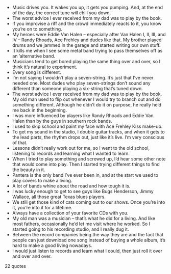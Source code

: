  - Music drives you. It wakes you up, it gets you pumping. And, at the end of the day, the correct tune will chill you down.
 - The worst advice I ever received from my dad was to play by the book.
 - If you improvise a riff and the crowd immediately reacts to it, you know you’re on to something.
 - My heroes were Eddie Van Halen – especially after Van Halen I, II, III, and IV – Randy Rhoads, Ace Frehley and dudes like that. My brother played drums and we jammed in the garage and started writing our own stuff.
 - It kills me when I see some metal band trying to pass themselves off as an ’alternative band.
 - Musicians tend to get bored playing the same thing over and over, so I think it’s natural to experiment.
 - Every song is different.
 - I’m not saying I wouldn’t play a seven-string. It’s just that I’ve never needed one. Most dudes who play seven-strings don’t sound any different than someone playing a six-string that’s tuned down.
 - The worst advice I ever received from my dad was to play by the book. My old man used to flip out whenever I would try to branch out and do something different. Although he didn’t do it on purpose, he really held me back in the beginning.
 - I was more influenced by players like Randy Rhoads and Eddie Van Halen than by the guys in southern rock bands.
 - I used to skip school and paint my face with Ace Frehley Kiss make-up.
 - To get my sound in the studio, I double guitar tracks, and when it gets to the lead parts, the rhythm drops out, just like it’s live. I’m very conscious of that.
 - Lessons didn’t really work out for me, so I went to the old school, listening to records and learning what I wanted to learn.
 - When I tried to play something and screwed up, I’d hear some other note that would come into play. Then I started trying different things to find the beauty in it.
 - Pantera is the only band I’ve ever been in, and at the start we used to play covers to make a living.
 - A lot of bands whine about the road and how tough it is.
 - I was lucky enough to get to see guys like Bugs Henderson, Jimmy Wallace, all those great Texas blues players.
 - We still get those kind of cats coming out to our shows. Once you’re into it, you’re into it for a lifetime.
 - Always have a collection of your favorite CDs with you.
 - My old man was a musician – that’s what he did for a living. And like most fathers, occasionally he’d let me visit where he worked. So I started going to his recording studio, and I really dug it.
 - Between the record companies being the way they are and the fact that people can just download one song instead of buying a whole album, it’s hard to make a good living nowadays.
 - I would just listen to records and learn what I could, then just roll it over and over and over.

22 quotes